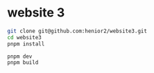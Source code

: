 # website 3

```sh
git clone git@github.com:henior2/website3.git
cd website3
pnpm install
```

```sh
pnpm dev
pnpm build
```